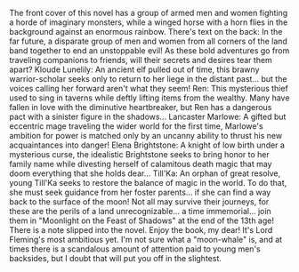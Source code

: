 The front cover of this novel has a group of armed men and women fighting a horde of imaginary monsters, while a winged horse with a horn flies in the background against an enormous rainbow. There's text on the back:
In the far future, a disparate group of men and women from all corners of the land band together to end an unstoppable evil! As these bold adventures go from traveling companions to friends, will their secrets and desires tear them apart?
Kloude Lunelily: An ancient elf pulled out of time, this brawny warrior-scholar seeks only to return to her liege in the distant past... but the voices calling her forward aren't what they seem!
Ren: This mysterious thief used to sing in taverns while deftly lifting items from the wealthy. Many have fallen in love with the diminutive heartbreaker, but Ren has a dangerous pact with a sinister figure in the shadows...
Lancaster Marlowe: A gifted but eccentric mage traveling the wider world for the first time, Marlowe's ambition for power is matched only by an uncanny ability to thrust his new acquaintances into danger!
Elena Brightstone: A knight of low birth under a mysterious curse, the idealistic Brightstone seeks to bring honor to her family name while divesting herself of calamitous death magic that may doom everything that she holds dear...
Till'Ka: An orphan of great resolve, young Till'Ka seeks to restore the balance of magic in the world. To do that, she must seek guidance from her foster parents... if she can find a way back to the surface of the moon!
Not all may survive their journeys, for these are the perils of a land unrecognizable... a time immemorial... join them in "Moonlight on the Feast of Shadows" at the end of the 13th age!
There is a note slipped into the novel.
Enjoy the book, my dear! It's Lord Fleming's most ambitious yet. I'm not sure what a "moon-whale" is, and at times there is a scandalous amount of attention paid to young men's backsides, but I doubt that will put you off in the slightest.

